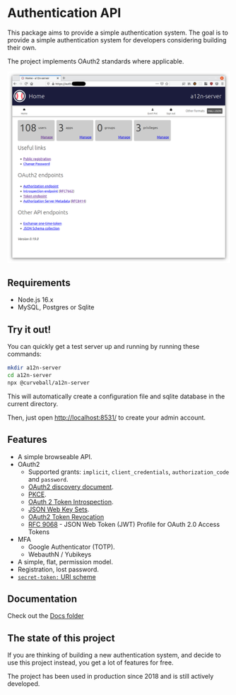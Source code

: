 Authentication API
==================

This package aims to provide a simple authentication system. The goal is to
provide a simple authentication system for developers considering building
their own.

The project implements OAuth2 standards where applicable.

![a12n-server home screenshot](https://raw.githubusercontent.com/curveball/a12n-server/master/docs/screenshot-0.19.png)

Requirements
------------

* Node.js 16.x
* MySQL, Postgres or Sqlite

Try it out!
-----------

You can quickly get a test server up and running by running these commands:

```sh
mkdir a12n-server
cd a12n-server
npx @curveball/a12n-server
```

This will automatically create a configuration file and sqlite database in the
current directory.

Then, just open [http://localhost:8531/](http://localhost:8531/) to create
your admin account.


Features
--------

* A simple browseable API.
* OAuth2
  * Supported grants: `implicit`, `client_credentials`, `authorization_code`
    and `password`.
  * [OAuth2 discovery document][1].
  * [PKCE][3].
  * [OAuth 2 Token Introspection][2].
  * [JSON Web Key Sets][4].
  * [OAuth2 Token Revocation][5]
  * [RFC 9068][7] - JSON Web Token (JWT) Profile for OAuth 2.0 Access Tokens
* MFA
  * Google Authenticator (TOTP).
  * WebauthN / Yubikeys
* A simple, flat, permission model.
* Registration, lost password.
* [`secret-token:` URI scheme][6]


Documentation
-------------

Check out the [Docs folder](https://github.com/curveball/a12n-server/tree/master/docs)

The state of this project
-------------------------

If you are thinking of building a new authentication system, and decide to use
this project instead, you get a lot of features for free.

The project has been used in production since 2018 and is still actively
developed.


[1]: https://tools.ietf.org/html/rfc8414 "OAuth 2.0 Authorization Server Metadata"
[2]: https://tools.ietf.org/html/rfc7662 "OAuth 2 Token Introspection"
[3]: https://tools.ietf.org/html/rfc7636 "Proof Key for Code Exchange by OAuth Public Clients"
[4]: https://auth0.com/docs/secure/tokens/json-web-tokens/json-web-key-sets
[5]: https://datatracker.ietf.org/doc/html/rfc7009
[6]: https://datatracker.ietf.org/doc/html/rfc8959
[7]: https://www.rfc-editor.org/rfc/rfc9068 "JSON Web Token (JWT) Profile for OAuth 2.0 Access Tokens"
